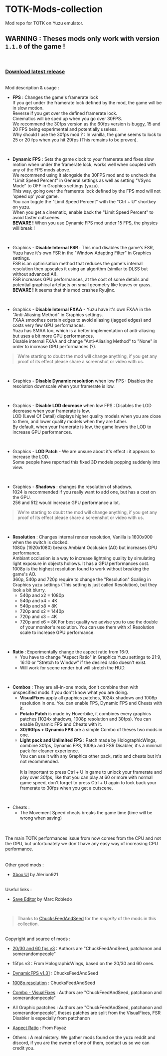 # TOTK-Mods-collection

Mod repo for TOTK on Yuzu emulator.
</br>

## **WARNING : Theses mods only work with version `1.1.0` of the game !**

</br>

### [Download latest release](https://github.com/HolographicWings/TOTK-Mods-collection/releases/latest)

</br>Mod description & usage :

- **FPS** : Changes the game's framerate lock  
If you get under the framerate lock defined by the mod, the game will be in slow motion.  
Reverse if you get over the defined framerate lock.  
Cinematics will be sped up when you go over 30FPS.  
We recommend the 30fps version as the 60fps version is buggy, 15 and 20 FPS being experimental and potentially useless.  
Why should I use the 30fps mod ? : In vanilla, the game seems to lock to 25 or 20 fps when you hit 29fps (This remains to be proven).  
</br>

- **Dynamic FPS** : Sets the game clock to your framerate and fixes slow motion when under the framerate lock, works well when coupled with any of the FPS mods above.  
We recommend using it alongside the 30FPS mod and to uncheck the "Limit Speed Percent" in General settings as well as setting "VSync Mode" to OFF in Graphics settings (yuzu).  
This way, going over the framerate lock defined by the FPS mod will not 'speed up' your game.  
You can toggle the "Limit Speed Percent" with the "Ctrl + U" shortkey on yuzu.  
When you get a cinematic, enable back the "Limit Speed Percent" to avoid faster cutscenes.  
**BEWARE !** When you use Dynamic FPS mod under 15 FPS, the physics will break !  
</br>

- Graphics - **Disable Internal FSR** : This mod disables the game's FSR, Yuzu have it's own FSR in the "Window Adapting Filter" in Graphics settings.  
FSR is an optimisation method that reduces the game's internal resolution then upscales it using an algorithm (similar to DLSS but without advanced AI).  
FSR increases GPU performances, at the cost of some details and potential graphical artefacts on small geometry like leaves or grass.  
**BEWARE !** It seems that this mod crashes Ryujinx.  
</br>

- Graphics - **Disable Internal FXAA** - Yuzu have it's own FXAA in the "Anti-Aliasing Method" in Graphics settings.  
FXAA smoothes certain edges to avoid aliasing (jagged edges) and costs very few GPU performances.  
Yuzu has SMAA too, which is a better implementation of anti-aliasing but uses a bit more GPU performances.  
Disable internal FXAA and change "Anti-Aliasing Method" to "None" in order to increase GPU performances (?).  

> We're starting to doubt the mod will change anything, if you get any proof of its effect please share a screenshot or video with us.

</br>

- Graphics - **Disable Dynamic resolution** when low FPS : Disables the resolution downscale when your framerate is low.  
</br>

- Graphics - **Disable LOD decrease** when low FPS : Disables the LOD decrease when your framerate is low.  
LOD (Level Of Detail) displays higher quality models when you are close to them, and lower quality models when they are futher.  
By default, when your framerate is low, the game lowers the LOD to increase GPU performances.  
</br>

- Graphics - **LOD Patch** - We are unsure about it's effect : it appears to increase the LOD.  
Some people have reported this fixed 3D models popping suddenly into view.
</br>

- Graphics - **Shadows** : changes the resolution of shadows.  
1024 is recommended if you really want to add one, but has a cost on the GPU.  
256 and 512 would increase GPU performance a lot.  

> We're starting to doubt the mod will change anything, if you get any proof of its effect please share a screenshot or video with us.

</br>

- **Resolution** : Changes internal render resolution, Vanilla is 1600x900 when the switch is docked.  
1080p (1920x1080) breaks Ambiant Occlusion (AO) but increases GPU performance.  
Ambiant occlusion is a way to increase lightning quality by simulating light exposure in objects hollows. It has a GPU performances cost.  
1008p is the highest resolution found to work without breaking the game's AO.  
360p, 540p and 720p require to change the "Resolution" Scaling in Graphics yuzu settings (This setting is just called Resolution), but they look a bit blurry.  
  - 540p and x2 = 1080p
  - 540p and x4 = 4K
  - 540p and x8 = 8K
  - 720p and x2 = 1440p
  - 720p and x3 = 4K
  - 720p and x6 = 8K
For best quality we advise you to use the double of your monitor's resolution.
You can use them with x1 Resolution scale to increase GPU performance.
</br>

- **Ratio** : Experimentally change the aspect ratio from 16:9.
  - You have to change "Aspect Ratio" in Graphics Yuzu settings to 21:9, 16:10 or "Stretch to Window" if the desired ratio doesn't exist.  
  - Will work for scene render but will stretch the HUD.
</br>

- **Combos** : They are all-in-one mods, don't combine then with unspecified mods if you don't know what you are doing.
  - **VisualFixes** apply all graphics patches, 1024x shadows and 1008p resolution in one. You can enable FPS, Dynamic FPS and Cheats with it.
  - **Potato Patch** is made by Hoverbike, it combines every graphics patches (1024x shadows, 1008p resolution and 30fps). You can enable Dynamic FPS and Cheats with it.
  - **30/60fps + Dynamic FPS** are a simple Combo of theses two mods in one.
  - **Light pack and Unlimited FPS** : Patch made by HolographicWings, combine 30fps, Dynamic FPS, 1008p and FSR Disabler, it's a minimal pack for cleaner experience.  
  You can use it with any Graphics other pack, ratio and cheats but it's not recommended.  
</br>It is important to press Ctrl + U in game to unlock your framerate and play over 30fps, like that you can play at 60 or more with normal game speed, don't forget to press Ctrl + U again to lock back your framerate to 30fps when you get a cutscene.  
</br>

- Cheats :
  - The Movement Speed cheats breaks the game time (time will be wrong when saving)

</br>
</br>The main TOTK performances issue from now comes from the CPU and not the GPU, but unfortunately we don't have any easy way of increasing CPU performance.  
</br>
</br>
</br>Other good mods :

- [Xbox UI](https://gamebanana.com/mods/443354) by Alerion921

</br>Useful links :

- [Save Editor](https://www.marcrobledo.com/savegame-editors/zelda-totk/) by Marc Robledo
</br>

> Thanks to [ChucksFeedAndSeed](https://www.reddit.com/user/ChucksFeedAndSeed/) for the *majority* of the mods in this collection.

</br>Copyright and source of mods :

- [20/30 and 60 fps v3](https://gbatemp.net/download/loz-tears-of-the-kingdom-20fps-30fps-60fps-patch.37996/) : Authors are "ChuckFeedAndSeed, patchanon and somerandompeople"

- 15fps v3 : From HolographicWings, based on the 20/30 and 60 ones.

- [DynamicFPS v1.31](https://www.reddit.com/r/NewYuzuPiracy/comments/13fjv8r/totk_dynamic_fps_mod_beta_has_some_issues/) : ChucksFeedAndSeed

- [1008p resolution](https://www.reddit.com/r/NewYuzuPiracy/comments/13deav1/comment/jjk9m60/) : ChucksFeedAndSeed

- [Combo - VisualFixes](https://gbatemp.net/download/loz-tears-of-the-kingdom-20fps-30fps-60fps-patch.37996/) : Authors are "ChuckFeedAndSeed, patchanon and somerandompeople"

- All Graphic pactches : Authors are "ChuckFeedAndSeed, patchanon and somerandompeople", theses patches are split from the VisualFixes, FSR Disabler is especially from patchanon

- [Aspect Ratio](https://gamebanana.com/mods/443462) : From Fayaz

- Others : A real mistery. We gather mods found on the yuzu reddit and discord, if you are the owner of one of them, contact us so we can credit you.
